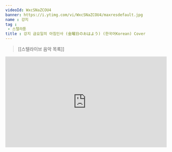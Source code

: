 ```yaml
---
videoId: WxcSNaZCOU4
banner: https://i.ytimg.com/vi/WxcSNaZCOU4/maxresdefault.jpg
name : 강지
tag : 
 - 스텔라툰
title : 강지 금요일의 아침인사 (金曜日のおはよう) (한국어Korean) Cover
---
```

> [[스텔라이브 음악 목록]]
<div style="position:relative;width:100%;padding-bottom:56.25%"><iframe style="width:100%;height:100%; position:absolute"  src="https://www.youtube.com/embed/WxcSNaZCOU4"  frameborder="0" allow="accelerometer; autoplay; clipboard-write; encrypted-media; gyroscope; picture-in-picture; web-share" allowfullscreen></iframe></div>